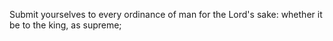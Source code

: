 Submit yourselves to every ordinance of man for the Lord's sake: whether it be to the king, as supreme;

